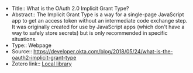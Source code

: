 - Title:: What is the OAuth 2.0 Implicit Grant Type?
- Abstract:: The Implicit Grant Type is a way for a single-page JavaScript app to get an access token without an intermediate code exchange step. It was originally created for use by JavaScript apps (which don't have a way to safely store secrets) but is only recommended in specific situations.
- Type:: Webpage
- Source:: https://developer.okta.com/blog/2018/05/24/what-is-the-oauth2-implicit-grant-type
- Zotero link:: [Local library](zotero://select/library/items/ALLLF49J)
